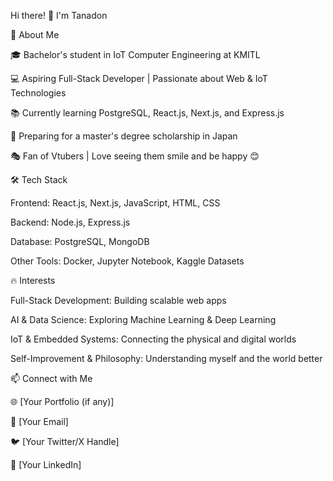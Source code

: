 Hi there! 👋 I'm Tanadon

🚀 About Me

  🎓 Bachelor's student in IoT Computer Engineering at KMITL

  💻 Aspiring Full-Stack Developer | Passionate about Web & IoT Technologies

  📚 Currently learning PostgreSQL, React.js, Next.js, and Express.js

  🎯 Preparing for a master's degree scholarship in Japan

  🎭 Fan of Vtubers | Love seeing them smile and be happy 😊

🛠 Tech Stack

  Frontend: React.js, Next.js, JavaScript, HTML, CSS

  Backend: Node.js, Express.js

  Database: PostgreSQL, MongoDB

  Other Tools: Docker, Jupyter Notebook, Kaggle Datasets

🔥 Interests

  Full-Stack Development: Building scalable web apps

  AI & Data Science: Exploring Machine Learning & Deep Learning

  IoT & Embedded Systems: Connecting the physical and digital worlds

  Self-Improvement & Philosophy: Understanding myself and the world better

📫 Connect with Me

  🌐 [Your Portfolio (if any)]

  📧 [Your Email]

  🐦 [Your Twitter/X Handle]

  💼 [Your LinkedIn]
